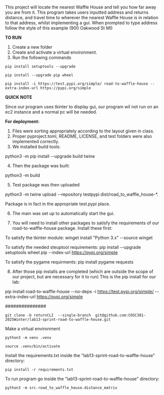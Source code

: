 This project will locate the nearest Waffle House and tell you how far away you are from it.  This program takes users inputted address and returns distance, and travel time to wherever the nearest Waffle House is in relation to that address, whilst implementing a gui.  When prompted to type address follow the style of this example (900 Oakwood St MI)

**TO RUN**
1. Create a new folder
2. Create and activate a virtual environment.
3. Run the following commands

`pip install setuptools --upgrade`

`pip install --upgrade pip wheel`

`pip install -i https://test.pypi.org/simple/ road-to-waffle-house --extra-index-url https://pypi.org/simple`


**QUICK NOTE**

Since our program uses tkinter to display gui, our program wil not run on an ec2 instance and a normal pc will be needed.

**For deployment:**
1. Files were sorting appropriately according to the layout given in class.
2. Proper pyproject.toml, README, LICENSE, and test folders were also implemented correctly.
3. We installed build tools: 

python3 -m pip install --upgrade build twine

4.  Then the package was built: 

python3 -m build

5.  Test package was then uploaded  

python3 -m twine upload --repository testpypi dist/road_to_waffle_house-*.  

Package is in fact in the appropriate test.pypi place.

6.  The main was set up to automatically start the gui.

7. You will need to install other packages to satisfy the requirements of our road-to-waffle-house package.  Install these first:

To satisfy the tkinter module: winget install "Python 3.x" --source winget

To satisfy the needed steuptool requirements: pip install --upgrade setuptools wheel pip --index-url https://pypi.org/simple

To satisfy the pygame requirments: pip install pygame requests

8.  After those pip installs are completed (which are outside the scope of our project, but are necessary for it to run) This is the pip install for our lab: 

pip install road-to-waffle-house --no-deps -i https://test.pypi.org/simple/ --extra-index-url https://pypi.org/simple 

###############

`git clone -b returnCLI  --single-branch  git@github.com:COSC381-2025Winter/lab13-sprint-road-to-waffle-house.git`

Make a virtual environment

`python3 -m venv .venv`

`source .venv/bin/activate`

Install the requirements.txt inside the "lab13-sprint-road-to-waffle-house" directory:

`pip install -r requirements.txt`

To run program go inside the "lab13-sprint-road-to-waffle-house" directory: 

`python3 -m src.road_to_waffle_house.distance_matrix` 

